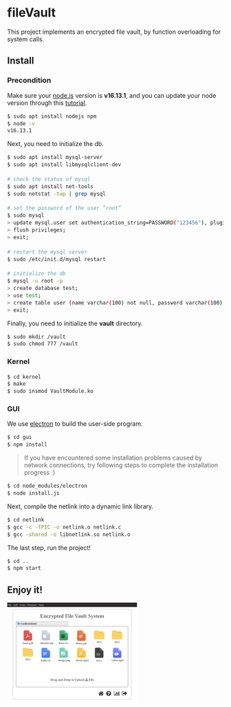 # fileVault

This project implements an encrypted file vault, by function overloading for system calls.

## Install

### Precondition

Make sure your [node.js](https://nodejs.org/en/) version is **v16.13.1**, and you can update your node version through this [tutorial](https://www.html.cn/qa/node-js/10667.html).

```bash
$ sudo apt install nodejs npm
$ node -v
v16.13.1
```

Next, you need to initialize the db.

```bash
$ sudo apt install mysql-server
$ sudo apt install libmysqlclient-dev

# check the status of mysql
$ sudo apt install net-tools
$ sudo netstat -tap | grep mysql

# set the password of the user “root”
$ sudo mysql
> update mysql.user set authentication_string=PASSWORD("123456"), plugin="mysql_native_password" where user="root";
> flush privileges;
> exit;

# restart the mysql server
$ sudo /etc/init.d/mysql restart

# initialize the db
$ mysql -u root -p
> create database test;
> use test;
> create table user (name varchar(100) not null, password varchar(100) not null);
> exit;
```

Finally, you need to initialize the **vault** directory.

```bash
$ sudo mkdir /vault
$ sudo chmod 777 /vault
```

### Kernel

```bash
$ cd kernel
$ make
$ sudo insmod VaultModule.ko
```

### GUI

We use [electron](https://www.electronjs.org/) to build the user-side program.

```bash
$ cd gui
$ npm install
```

> If you have encountered some installation problems caused by network connections, try following steps to complete the installation progress :)

```bash
$ cd node_modules/electron
$ node install.js
```

Next, compile the netlink into a dynamic link library.

```bash
$ cd netlink
$ gcc -c -fPIC -o netlink.o netlink.c
$ gcc -shared -o libnetlink.so netlink.o
```

The last step, run the project!

```bash
$ cd ..
$ npm start
```

## Enjoy it!

<img width="60%" src="./gui/static/img/cover.png"/>
